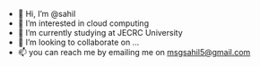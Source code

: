 - 👋 Hi, I’m @sahil
- 👀 I’m interested in cloud computing
- 🌱 I’m currently studying at JECRC University
- 💞️ I’m looking to collaborate on ...
- 📫 you can reach me by emailing me on msgsahil5@gmail.com

<!---
sahilcmd3/sahilcmd3 is a ✨ special ✨ repository because its `README.md` (this file) appears on your GitHub profile.
You can click the Preview link to take a look at your changes.
--->
